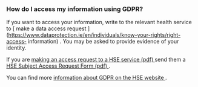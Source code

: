 ###  **How do I access my information using GDPR?**

If you want to access your information, write to the relevant health service
to [ make a data access request
](https://www.dataprotection.ie/en/individuals/know-your-rights/right-access-
information) . You may be asked to provide evidence of your identity.

If you are [ making an access request to a HSE service (pdf)
](https://www.hse.ie/eng/gdpr/data-requests/sars-information.pdf) send them a
[ HSE Subject Access Request Form (pdf)
](https://www.hse.ie/eng/gdpr/sarsform.pdf) .

You can find more [ information about GDPR on the HSE website
](https://www.hse.ie/eng/gdpr) .
